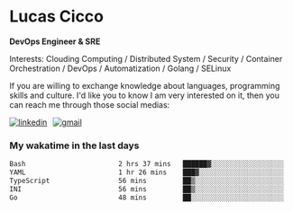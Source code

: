 # Lucas Cicco

**DevOps Engineer & SRE**

Interests: Clouding Computing / Distributed System / Security / Container Orchestration / DevOps / Automatization / Golang / SELinux

If you are willing to exchange knowledge about languages, programming skills and culture. I'd like you to know I am very interested on it, then you can reach me through those social medias:

<div style="display: flex; align-items: center; gap: 10px;">
  <a href="https://www.linkedin.com/in/lucas-vitor-de-cicco" target="_blank">
    <img
      src="https://img.shields.io/badge/-LinkedIn-%230077B5?style=for-the-badge&logo=linkedin&logoColor=white"
      alt="linkedin"
      target="_blank" 
    />
  </a>
  <a href="mailto:lucasvitorx1@gmail.com">
      <img
        src="https://img.shields.io/badge/-Gmail-%23333?style=for-the-badge&logo=gmail&logoColor=white"
        alt="gmail"
        target="_blank"
      />
  </a>
</div>

### My wakatime in the last days

<!--START_SECTION:waka-->

```txt
Bash                       2 hrs 37 mins   ██████▓░░░░░░░░░░░░░░░░░░   26.73 %
YAML                       1 hr 26 mins    ███▓░░░░░░░░░░░░░░░░░░░░░   14.72 %
TypeScript                 56 mins         ██▒░░░░░░░░░░░░░░░░░░░░░░   09.65 %
INI                        56 mins         ██▒░░░░░░░░░░░░░░░░░░░░░░   09.56 %
Go                         48 mins         ██░░░░░░░░░░░░░░░░░░░░░░░   08.24 %
```

<!--END_SECTION:waka-->
